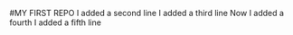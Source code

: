#MY FIRST REPO
I added a second line
I added a third line
Now I added a fourth
I added a fifth line
